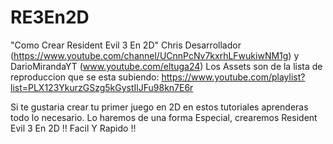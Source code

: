 # RE3En2D
 "Como Crear Resident Evil 3 En 2D" 
Chris Desarrollador (https://www.youtube.com/channel/UCnnPcNv7kxrhLFwukiwNM1g) y DarioMirandaYT (www.youtube.com/eltuga24)
Los Assets son de la lista de reproduccion que se esta subiendo: 
https://www.youtube.com/playlist?list=PLX123YkurzGSzg5kGystIlJFu98kn7E6r
 
 Si te gustaria crear tu primer juego en 2D en estos tutoriales aprenderas todo lo necesario. Lo haremos de una forma Especial, crearemos Resident Evil 3 En 2D !!  Facil Y Rapido !!
